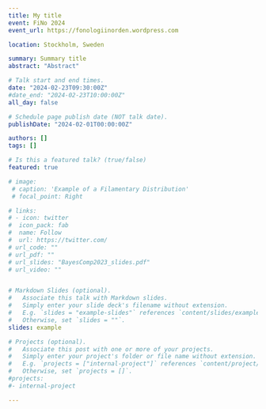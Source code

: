 ```yaml
---
title: My title
event: FiNo 2024
event_url: https://fonologiinorden.wordpress.com

location: Stockholm, Sweden

summary: Summary title
abstract: "Abstract"

# Talk start and end times.
date: "2024-02-23T09:30:00Z"
#date_end: "2024-02-23T10:00:00Z"
all_day: false

# Schedule page publish date (NOT talk date).
publishDate: "2024-02-01T00:00:00Z"

authors: []
tags: []

# Is this a featured talk? (true/false)
featured: true

# image:
 # caption: 'Example of a Filamentary Distribution'
 # focal_point: Right

# links:
# - icon: twitter
#  icon_pack: fab
#  name: Follow
#  url: https://twitter.com/
# url_code: ""
# url_pdf: ""
# url_slides: "BayesComp2023_slides.pdf"
# url_video: ""


# Markdown Slides (optional).
#   Associate this talk with Markdown slides.
#   Simply enter your slide deck's filename without extension.
#   E.g. `slides = "example-slides"` references `content/slides/example-slides.md`.
#   Otherwise, set `slides = ""`.
slides: example

# Projects (optional).
#   Associate this post with one or more of your projects.
#   Simply enter your project's folder or file name without extension.
#   E.g. `projects = ["internal-project"]` references `content/project/deep-learning/index.md`.
#   Otherwise, set `projects = []`.
#projects:
#- internal-project

---
```

